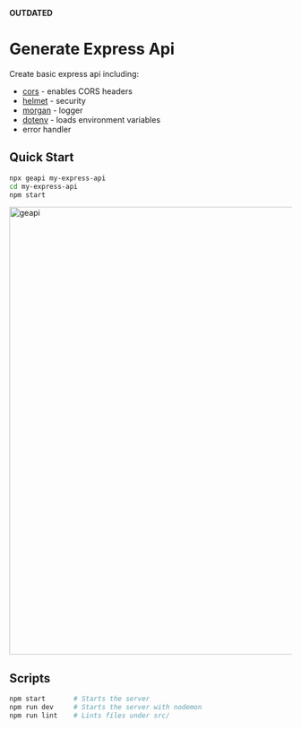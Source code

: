 **OUTDATED**

# Generate Express Api

Create basic express api including:

- [cors](https://github.com/expressjs/cors) - enables CORS headers
- [helmet](https://github.com/helmetjs/helmet) - security
- [morgan](https://github.com/expressjs/morgan) - logger
- [dotenv](https://github.com/motdotla/dotenv) - loads environment variables
- error handler

## Quick Start

```sh
npx geapi my-express-api
cd my-express-api
npm start
```

<p align='left'>
<img src='https://i.imgur.com/Lpcgx9P.gif' width='800' alt='geapi'>
</p>

## Scripts
```sh
npm start       # Starts the server
npm run dev     # Starts the server with nodemon
npm run lint    # Lints files under src/
```
